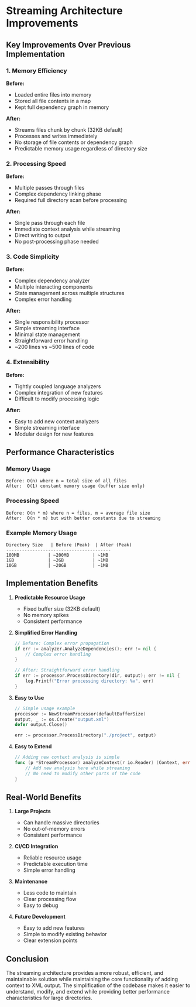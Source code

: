 # Streaming Architecture Improvements

## Key Improvements Over Previous Implementation

### 1. Memory Efficiency
**Before:**
- Loaded entire files into memory
- Stored all file contents in a map
- Kept full dependency graph in memory

**After:**
- Streams files chunk by chunk (32KB default)
- Processes and writes immediately
- No storage of file contents or dependency graph
- Predictable memory usage regardless of directory size

### 2. Processing Speed
**Before:**
- Multiple passes through files
- Complex dependency linking phase
- Required full directory scan before processing

**After:**
- Single pass through each file
- Immediate context analysis while streaming
- Direct writing to output
- No post-processing phase needed

### 3. Code Simplicity
**Before:**
- Complex dependency analyzer
- Multiple interacting components
- State management across multiple structures
- Complex error handling

**After:**
- Single responsibility processor
- Simple streaming interface
- Minimal state management
- Straightforward error handling
- ~200 lines vs ~500 lines of code

### 4. Extensibility
**Before:**
- Tightly coupled language analyzers
- Complex integration of new features
- Difficult to modify processing logic

**After:**
- Easy to add new context analyzers
- Simple streaming interface
- Modular design for new features

## Performance Characteristics

### Memory Usage
```
Before: O(n) where n = total size of all files
After:  O(1) constant memory usage (buffer size only)
```

### Processing Speed
```
Before: O(n * m) where n = files, m = average file size
After:  O(n * m) but with better constants due to streaming
```

### Example Memory Usage
```
Directory Size   | Before (Peak)  | After (Peak)
----------------------------------------
100MB           | ~200MB         | ~1MB
1GB             | ~2GB           | ~1MB
10GB            | ~20GB          | ~1MB
```

## Implementation Benefits

1. **Predictable Resource Usage**
   - Fixed buffer size (32KB default)
   - No memory spikes
   - Consistent performance

2. **Simplified Error Handling**
   ```go
   // Before: Complex error propagation
   if err := analyzer.AnalyzeDependencies(); err != nil {
       // Complex error handling
   }

   // After: Straightforward error handling
   if err := processor.ProcessDirectory(dir, output); err != nil {
       log.Printf("Error processing directory: %v", err)
   }
   ```

3. **Easy to Use**
   ```go
   // Simple usage example
   processor := NewStreamProcessor(defaultBufferSize)
   output, _ := os.Create("output.xml")
   defer output.Close()
   
   err := processor.ProcessDirectory("./project", output)
   ```

4. **Easy to Extend**
   ```go
   // Adding new context analysis is simple
   func (p *StreamProcessor) analyzeContext(r io.Reader) (Context, error) {
       // Add new analysis here while streaming
       // No need to modify other parts of the code
   }
   ```

## Real-World Benefits

1. **Large Projects**
   - Can handle massive directories
   - No out-of-memory errors
   - Consistent performance

2. **CI/CD Integration**
   - Reliable resource usage
   - Predictable execution time
   - Simple error handling

3. **Maintenance**
   - Less code to maintain
   - Clear processing flow
   - Easy to debug

4. **Future Development**
   - Easy to add new features
   - Simple to modify existing behavior
   - Clear extension points

## Conclusion

The streaming architecture provides a more robust, efficient, and maintainable solution while maintaining the core functionality of adding context to XML output. The simplification of the codebase makes it easier to understand, modify, and extend while providing better performance characteristics for large directories.
